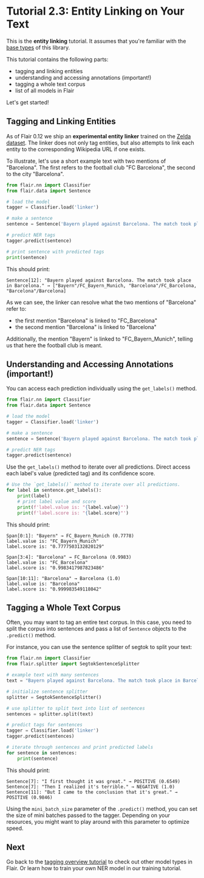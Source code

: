 # Tutorial 2.3: Entity Linking on Your Text

This is the **entity linking** tutorial. It assumes that you're familiar with the
[base types](/resources/docs/TUTORIAL_1_BASICS.md) of this library. 

This tutorial contains the following parts:
* tagging and linking entities  
* understanding and accessing annotations (important!)
* tagging a whole text corpus
* list of all models in Flair

Let's get started!

## Tagging and Linking Entities

As of Flair 0.12 we ship an **experimental entity linker** trained on the [Zelda dataset](https://github.com/flairNLP/zelda). The linker does not only
tag entities, but also attempts to link each entity to the corresponding Wikipedia URL if one exists. 

To illustrate, let's use a short example text with two mentions of "Barcelona". The first refers to the football club
"FC Barcelona", the second to the city "Barcelona".

```python
from flair.nn import Classifier
from flair.data import Sentence

# load the model
tagger = Classifier.load('linker')

# make a sentence
sentence = Sentence('Bayern played against Barcelona. The match took place in Barcelona.')

# predict NER tags
tagger.predict(sentence)

# print sentence with predicted tags
print(sentence)
```

This should print:
```console
Sentence[12]: "Bayern played against Barcelona. The match took place in Barcelona." → ["Bayern"/FC_Bayern_Munich, "Barcelona"/FC_Barcelona, "Barcelona"/Barcelona]
```

As we can see, the linker can resolve what the two mentions of "Barcelona" refer to: 
- the first mention "Barcelona" is linked to "FC_Barcelona" 
- the second mention "Barcelona" is linked to "Barcelona"

Additionally, the mention "Bayern" is linked to "FC_Bayern_Munich", telling us that here the football club is meant.



## Understanding and Accessing Annotations (important!)

You can access each prediction individually using the `get_labels()` method. 

```python
from flair.nn import Classifier
from flair.data import Sentence

# load the model
tagger = Classifier.load('linker')

# make a sentence
sentence = Sentence('Bayern played against Barcelona. The match took place in Barcelona.')

# predict NER tags
tagger.predict(sentence)
```

Use the `get_labels()` method to iterate over all predictions. Direct access each label's value (predicted tag)
and its confidence score.

```python
# Use the `get_labels()` method to iterate over all predictions. 
for label in sentence.get_labels():
    print(label)
    # print label value and score
    print(f'label.value is: "{label.value}"')
    print(f'label.score is: "{label.score}"')
```

This should print:

```console
Span[0:1]: "Bayern" → FC_Bayern_Munich (0.7778)
label.value is: "FC_Bayern_Munich"
label.score is: "0.7777503132820129"

Span[3:4]: "Barcelona" → FC_Barcelona (0.9983)
label.value is: "FC_Barcelona"
label.score is: "0.9983417987823486"

Span[10:11]: "Barcelona" → Barcelona (1.0)
label.value is: "Barcelona"
label.score is: "0.999983549118042"
```


## Tagging a Whole Text Corpus

Often, you may want to tag an entire text corpus. In this case, you need to split the corpus into sentences and pass a
list of `Sentence` objects to the `.predict()` method.

For instance, you can use the sentence splitter of segtok to split your text:

```python
from flair.nn import Classifier
from flair.splitter import SegtokSentenceSplitter

# example text with many sentences
text = "Bayern played against Barcelona. The match took place in Barcelona."

# initialize sentence splitter
splitter = SegtokSentenceSplitter()

# use splitter to split text into list of sentences
sentences = splitter.split(text)

# predict tags for sentences
tagger = Classifier.load('linker')
tagger.predict(sentences)

# iterate through sentences and print predicted labels
for sentence in sentences:
    print(sentence)
```

This should print: 

```console
Sentence[7]: "I first thought it was great." → POSITIVE (0.6549)
Sentence[7]: "Then I realized it's terrible." → NEGATIVE (1.0)
Sentence[11]: "But I came to the conclusion that it's great." → POSITIVE (0.9846)
```

Using the `mini_batch_size` parameter of the `.predict()` method, you can set the size of mini batches passed to the
tagger. Depending on your resources, you might want to play around with this parameter to optimize speed.

## Next

Go back to the [tagging overview tutorial](/resources/docs/TUTORIAL_TAGGING_OVERVIEW.md) to check out other model types in Flair. Or learn how to train your own NER model in our training tutorial.
